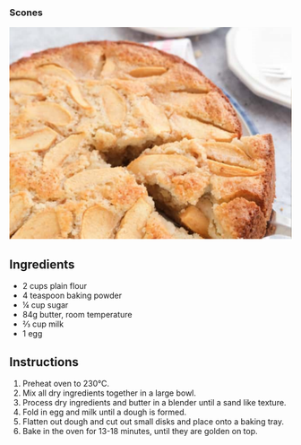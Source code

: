 ### Scones
![image](/docs/assets/images/recipes/german_apple_pie.png)

## Ingredients
* 2 cups plain flour
* 4 teaspoon baking powder
* ¼ cup sugar
* 84g butter, room temperature
* ⅔ cup milk
* 1 egg

## Instructions
1. Preheat oven to 230°C.
2. Mix all dry ingredients together in a large bowl.
3. Process dry ingredients and butter in a blender until a sand like texture.
4. Fold in egg and milk until a dough is formed.
5. Flatten out dough and cut out small disks and place onto a baking tray.
6. Bake in the oven for 13-18 minutes, until they are golden on top.